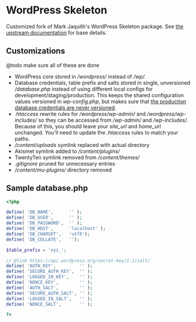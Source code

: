 # WordPress Skeleton

Customized fork of Mark Jaquith's WordPress Skeleton package. See [the upstream documentation](https://github.com/markjaquith/WordPress-Skeleton) for base details.

## Customizations

@todo make sure all of these are done

* WordPress core stored in */wordpress/* instead of */wp/*.
* Database credentials, table prefix and salts stored in single, unversioned */database.php* instead of using different local configs for development/staging/production. This keeps the shared configuration values versioned in *wp-config.php*, but makes sure that [the production database credentials are never versioned](http://wordpress.stackexchange.com/q/52682/3898).
* *.htaccess* rewrite rules for */wordpress/wp-admin/* and */wordpress/wp-includes/* so they can be accessed from */wp-admin/* and */wp-includes/*. Because of this, you should leave your *site_url* and *home_url* unchanged. You'll need to update the *.htaccess* rules to match your paths.
* */content/uploads* symlink replaced with actual directory
* Akismet symlink added to */content/plugins/*
* TwentyTen symlink removed from */content/themes/*
* *.gitignore* pruned for unnecessary entries
* */content/mu-plugins/* directory removed


## Sample database.php

```php
<?php

define( 'DB_NAME',      '' );
define( 'DB_USER',      '' );
define( 'DB_PASSWORD',  '' );
define( 'DB_HOST',      'localhost' );
define( 'DB_CHARSET',   'utf8');
define( 'DB_COLLATE',   '');

$table_prefix = 'xyz_';

// @link https://api.wordpress.org/secret-key/1.1/salt/
define( 'AUTH_KEY',         '' );
define( 'SECURE_AUTH_KEY',  '' );
define( 'LOGGED_IN_KEY',    '' );
define( 'NONCE_KEY',        '' );
define( 'AUTH_SALT',        '' );
define( 'SECURE_AUTH_SALT', '' );
define( 'LOGGED_IN_SALT',   '' );
define( 'NONCE_SALT',       '' );

?>
```